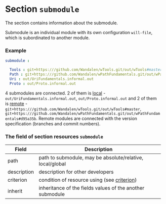 # Section <code>submodule</code>

The section contains information about the submodule.

Submodule is an individual module with its own configuration <code>will-file</code>, which is subordinated to another module.

### Example

```yml
submodule :

  Tools : git+https:///github.com/Wandalen/wTools.git/out/wTools#master
  Path : git+https:///github.com/Wandalen/wPathFundamentals.git/out/wPathFundamentals#d95a35b
  Uri : out/UriFundamentals.informal.out
  Proto : out/Proto.informal.out
```

4 submodules are connected. 2 of them is [local](SubmodulesLocalAndRemote.md#Local-submodule) - `out/UriFundamentals.informal.out`, `out/Proto.informal.out` and 2 of them is [remote](SubmodulesLocalAndRemote.md#Remote-submodule) - `git+https:///github.com/Wandalen/wTools.git/out/wTools#master`, `git+https:///github.com/Wandalen/wPathFundamentals.git/out/wPathFundamentals#d95a35b`. Remote modules are connected with the version specification (branches and commit numbers).

### The field of section resources `submodule`

| Field          | Description                                           |
|----------------|------------------------------------------------|
| path           | path to submodule, may be absolute/relative, local/global |
| description    | description for other developers                                |
| criterion      | condition of resource using (see [criterion](Criterions.md)) |
| inherit        | inheritance of the fields values of the another submodule     |
